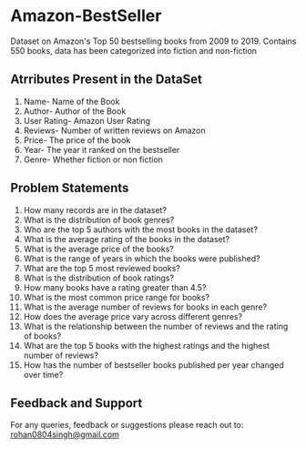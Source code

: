 # Amazon-BestSeller
Dataset on Amazon's Top 50 bestselling books from 2009 to 2019. Contains 550 books, data has been categorized into fiction and non-fiction
## Atrributes Present in the DataSet
1) Name- Name of the Book
2) Author- Author of the Book
3) User Rating- Amazon User Rating
4) Reviews- Number of written reviews on Amazon
5) Price- The price of the book
6) Year- The year it ranked on the bestseller
7) Genre- Whether fiction or non fiction
   

## Problem Statements
1) How many records are in the dataset?
2) What is the distribution of book genres?
3) Who are the top 5 authors with the most books in the dataset?
4) What is the average rating of the books in the dataset?
5) What is the average price of the books?
6) What is the range of years in which the books were published?
7) What are the top 5 most reviewed books?
8) What is the distribution of book ratings?
9) How many books have a rating greater than 4.5?
10) What is the most common price range for books?
11) What is the average number of reviews for books in each genre?
12) How does the average price vary across different genres?
13) What is the relationship between the number of reviews and the rating of books?
14) What are the top 5 books with the highest ratings and the highest number of reviews?
15)  How has the number of bestseller books published per year changed over time?

## Feedback and Support
For any queries, feedback or suggestions please reach out to: rohan0804singh@gmail.com



